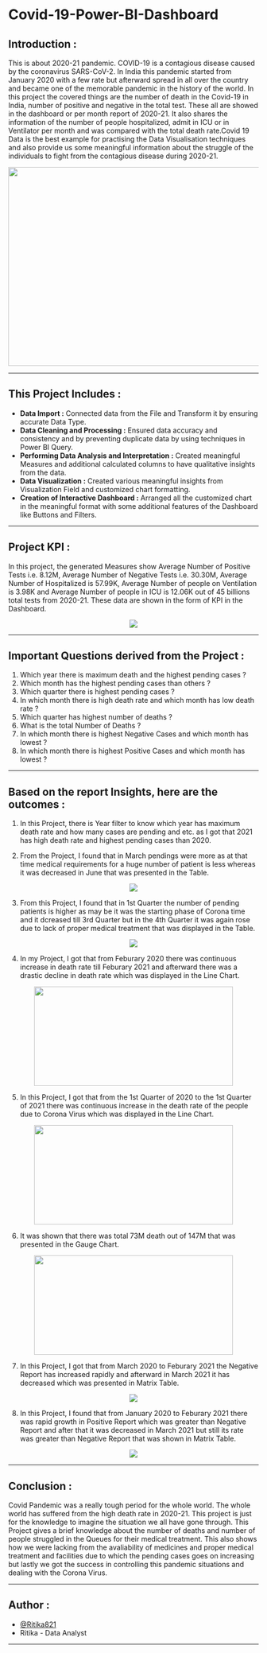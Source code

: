 # Covid-19-Power-BI-Dashboard


## Introduction :

This is about 2020-21 pandemic. COVID-19 is a contagious disease caused by the coronavirus SARS-CoV-2. In India this pandemic started from January 2020 with a few rate but afterward spread in all over the country and became one of the memorable pandemic in the history of the world. In this project the covered things are the number of death in the Covid-19 in India, number of positive and negative in the total test. These all are showed in the dashboard or per month report of 2020-21. It also shares the information of the number of people hospitalized, admit in ICU or in Ventilator per month and was compared with the total death rate.Covid 19 Data is the best example for practising the Data Visualisation techniques and also provide us some meaningful information about the struggle of the individuals to fight from the contagious disease during 2020-21.

<p align="center">
<a><img src="https://github.com/Ritika821/Covid-19-Power-BI-Dashboard/blob/main/Graphs/Corona.jpg" width="700" height="400">
</a></p>

---------------------------------------------------------------------------------------------------------------------------------------


## This Project Includes :

- **Data Import :** Connected data from the File and Transform it by ensuring accurate Data Type.
- **Data Cleaning and Processing :** Ensured data accuracy and consistency and by preventing duplicate data by using techniques in Power BI Query.
- **Performing Data Analysis and Interpretation :** Created meaningful Measures and additional calculated columns to have qualitative insights from the data.
- **Data Visualization :** Created various meaningful insights from Visualization Field and customized chart formatting.
- **Creation of Interactive Dashboard :** Arranged all the customized chart in the meaningful format with some additional features of the Dashboard like Buttons and Filters.

---------------------------------------------------------------------------------------------------------------------------------------


## Project KPI :

In this project, the generated Measures show Average Number of Positive Tests i.e. 8.12M, Average Number of Negative Tests i.e. 30.30M, Average Number of Hospitalized is 57.99K, Average Number of people on Ventilation is 3.98K and Average Number of people in ICU is 12.06K out of 45 billions total tests from 2020-21. These data are shown in the form of KPI in the Dashboard.

<p align="center">
<a><img src="https://github.com/Ritika821/Covid-19-Power-BI-Dashboard/blob/main/Graphs/KPI.png">
</a></p>

------------------------------------------------------------------------------------------------------------------------------------------------------------


## Important Questions derived from the Project :

1. Which year there is maximum death and the highest pending cases ?
2. Which month has the highest pending cases than others ?
3. Which quarter there is highest pending cases ?
4. In which month there is high death rate and which month has low death rate ?
5. Which quarter has highest number of deaths ?
6. What is the total Number of Deaths ?
7. In which month there is highest Negative Cases and which month has lowest ?
8. In which month there is highest Positive Cases and which month has lowest ?

------------------------------------------------------------------------------------------------------------------------------------------------------------


## Based on the report Insights, here are the outcomes :

1. In this Project, there is Year filter to know which year has maximum death rate and how many cases are pending and etc. as I got that 2021 has high death rate and highest pending cases than 2020.

2. From the Project, I found that in March pendings were more as at that time medical requirements for a huge number of patient is less whereas it was decreased in June that was presented in the Table.

<p align="center">
<a><img src="https://github.com/Ritika821/Covid-19-Power-BI-Dashboard/blob/main/Graphs/Pending%20by%20Months.png">
</a></p>

3. From this Project, I found that in 1st Quarter the number of pending patients is higher as may be it was the starting phase of Corona time and it dcreased till 3rd Quarter but in the 4th Quarter it was again rose due to lack of proper medical treatment that was displayed in the Table.

<p align="center">
<a><img src="https://github.com/Ritika821/Covid-19-Power-BI-Dashboard/blob/main/Graphs/Pending%20by%20Quarters.png">
</a></p>

4. In my Project, I got that from Feburary 2020 there was continuous increase in death rate till Feburary 2021 and afterward there was a drastic decline in death rate which was displayed in the Line Chart.

<p align="center">
<a><img src="https://github.com/Ritika821/Covid-19-Power-BI-Dashboard/blob/main/Graphs/Death%20by%20Months.png" width="400" height="200">
</a></p>

5. In this Project, I got that from the 1st Quarter of 2020 to the 1st Quarter of 2021 there was continuous increase in the death rate of the people due to Corona Virus which was displayed in the Line Chart.

<p align="center">
<a><img src="https://github.com/Ritika821/Covid-19-Power-BI-Dashboard/blob/main/Graphs/Death%20by%20Quarters.png" width="400" height="200">
</a></p>

6. It was shown that there was total 73M death out of 147M that was presented in the Gauge Chart.

<p align="center">
<a><img src="https://github.com/Ritika821/Covid-19-Power-BI-Dashboard/blob/main/Graphs/Number%20of%20Deaths.png" width="400" height="200">
</a></p>

7. In this Project, I got that from March 2020 to Feburary 2021 the Negative Report has increased rapidly and afterward in March 2021 it has decreased which was presented in Matrix Table.

<p align="center">
<a><img src="https://github.com/Ritika821/Covid-19-Power-BI-Dashboard/blob/main/Graphs/Negative%20in%20Total%20Tests.png">
</a></p>

8. In this Project, I found that from January 2020 to Feburary 2021 there was rapid growth in Positive Report which was greater than Negative Report and after that it was decreased in March 2021 but still its rate was greater than Negative Report that was shown in Matrix Table.

<p align="center">
<a><img src="https://github.com/Ritika821/Covid-19-Power-BI-Dashboard/blob/main/Graphs/Positive%20in%20Total%20Tests.png">
</a></p>

------------------------------------------------------------------------------------------------------------------------------------


## Conclusion :

Covid Pandemic was a really tough period for the whole world. The whole world has suffered from the high death rate in 2020-21. This project is just for the knowledge to imagine the situation we all have gone through. This Project gives a brief knowledge about the number of deaths and number of people struggled in the Queues for their medical treatment. This also shows how we were lacking from the avaliability of medicines and proper medical treatment and facilities due to which the pending cases goes on increasing but lastly we got the success in controlling this pandemic situations and dealing with the Corona Virus.

------------------------------------------------------------------------------------------------------------------------------------


## Author :

- [@Ritika821](https://github.com/Ritika821)
- Ritika - Data Analyst

--------------------------------------------------------------------------------------------------------------------------------------------------
